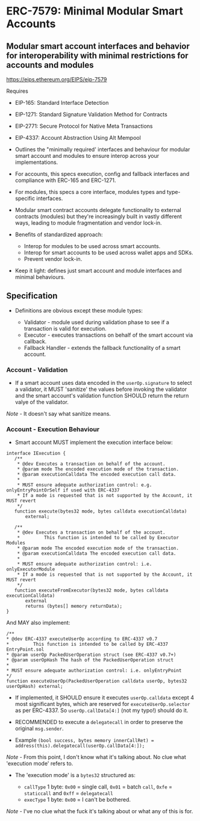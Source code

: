 # ERC-7579: Minimal Modular Smart Accounts  
## Modular smart account interfaces and behavior for interoperability with minimal restrictions for accounts and modules

https://eips.ethereum.org/EIPS/eip-7579

Requires
 - EIP-165: Standard Interface Detection
 - EIP-1271: Standard Signature Validation Method for Contracts
 - EIP-2771: Secure Protocol for Native Meta Transactions
 - EIP-4337: Account Abstraction Using Alt Mempool

 - Outlines the "minimally required' interfaces and behaviour for modular smart account and modules to ensure interop across your implementations.

 - For accounts, this specs execution, config and fallback interfaces and compliance with ERC-165 and ERC-1271.

 - For modules, this specs a core interface, modules types and type-specific interfaces.

 - Modular smart contract accounts delegate functionality to external contracts (modules) but they're increasingly built in vastly different ways, leading to module fragmentation and vendor lock-in.

 - Benefits of standardized approach:

   - Interop for modules to be used across smart accounts.
   - Interop for smart accounts to be used across wallet apps and SDKs.
   - Prevent vendor lock-in.

 - Keep it light: defines just smart account and module interfaces and minimal behaviours.

## Specification

 - Definitions are obvious except these module types:
 
   - Validator - module used during validation phase to see if a transaction is valid for execution.
   - Executor - executes transactions on behalf of the smart account via callback.
   - Fallback Handler - extends the fallback functionality of a smart account.

### Account - Validation

 - If a smart account uses data encoded in the `userOp.signature` to select a validator, it MUST 'sanitize' the values before invoking the validator and the smart account's validation function SHOULD return the return valye of the validator.

*Note* - It doesn't say what sanitize means.

### Account - Execution Behaviour

 - Smart account MUST implement the execution interface below:

 ```solidity
interface IExecution {
    /**
     * @dev Executes a transaction on behalf of the account.
     * @param mode The encoded execution mode of the transaction.
     * @param executionCalldata The encoded execution call data.
     *
     * MUST ensure adequate authorization control: e.g. onlyEntryPointOrSelf if used with ERC-4337
     * If a mode is requested that is not supported by the Account, it MUST revert
     */
    function execute(bytes32 mode, bytes calldata executionCalldata)
        external;

    /**
     * @dev Executes a transaction on behalf of the account.
     *         This function is intended to be called by Executor Modules
     * @param mode The encoded execution mode of the transaction.
     * @param executionCalldata The encoded execution call data.
     *
     * MUST ensure adequate authorization control: i.e. onlyExecutorModule
     * If a mode is requested that is not supported by the Account, it MUST revert
     */
    function executeFromExecutor(bytes32 mode, bytes calldata executionCalldata)
        external
        returns (bytes[] memory returnData);
}
 ```

 And MAY also implement:

 ```solidity
 /**
 * @dev ERC-4337 executeUserOp according to ERC-4337 v0.7
 *         This function is intended to be called by ERC-4337 EntryPoint.sol
 * @param userOp PackedUserOperation struct (see ERC-4337 v0.7+)
 * @param userOpHash The hash of the PackedUserOperation struct
 *
 * MUST ensure adequate authorization control: i.e. onlyEntryPoint
 */
function executeUserOp(PackedUserOperation calldata userOp, bytes32 userOpHash) external;
```

 - If implemented, it SHOULD ensure it executes `userOp.calldata` except 4 most significant bytes, which are reserved for `executeUserOp.selector` as per ERC-4337. So `userOp.callData[4:]` (not my typo!) should do it.

 - RECOMMENDED to execute a `delegatecall` in order to preserve the original `msg.sender`.

 - Example `(bool success, bytes memory innerCallRet) = address(this).delegatecall(userOp.callData[4:]);`

*Note* - From this point, I don't know what it's talking about. No clue what 'execution mode' refers to.

 - The 'execution mode' is a `bytes32` structured as:

   - `callType` 1 byte: `0x00` = single call, `0x01` = batch `call`, `0xfe` = `staticcall` and `0xff` = `delegatecall`
   - `execType` 1 byte: `0x00` = I can't be bothered.

*Note* - I've no clue what the fuck it's talking about or what any of this is for.

